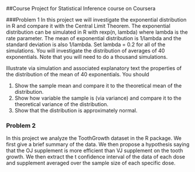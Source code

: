##Course Project for Statistical Inference course on Coursera

###Problem 1
In this project we will investigate the exponential distribution in R and compare it with the Central Limit Theorem. The exponential distribution can be simulated in R with rexp(n, lambda) where lambda is the rate parameter. The mean of exponential distribution is 1/lambda and the standard deviation is also 1/lambda. Set lambda = 0.2 for all of the simulations. You will investigate the distribution of averages of 40 exponentials. Note that you will need to do a thousand simulations.

Illustrate via simulation and associated explanatory text the properties of the distribution of the mean of 40 exponentials.  You should
1. Show the sample mean and compare it to the theoretical mean of the distribution.
2. Show how variable the sample is (via variance) and compare it to the theoretical variance of the distribution.
3. Show that the distribution is approximately normal.

### Problem 2
In this project we analyze the ToothGrowth dataset in the R package. We first give a brief summary of the data. We then propose a hypothesis saying that the OJ supplement is more efficient than VJ supplement on the tooth growth. We then extract the t confidence interval of the data of each dose and supplement averaged over the sample size of each specific dose.